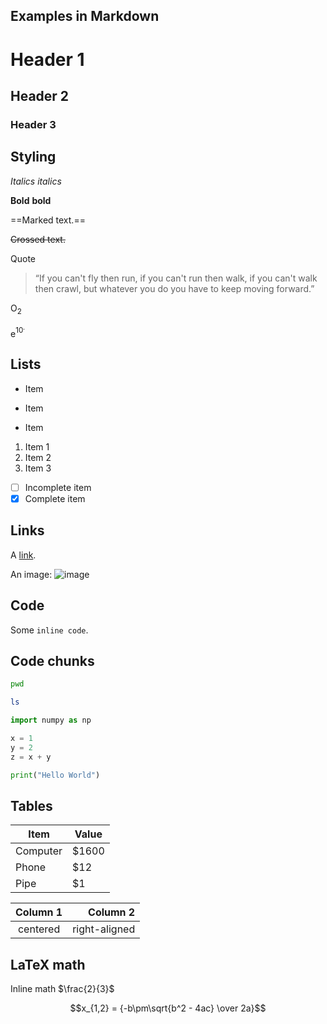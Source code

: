 Examples in Markdown
---------------------------

# Header 1

## Header 2

### Header 3

Styling
---------------------------

*Italics*  _italics_

**Bold**  __bold__

==Marked text.==

~~Crossed text.~~

Quote
> “If you can't fly then run, if you can't run then walk, if you can't walk then crawl, but whatever you do you have to keep moving forward.”

O<sub>2<sub> 

e<sup>10<sup>.

Lists
---------------------------

- Item
 * Item
 + Item

1. Item 1
2. Item 2
3. Item 3

- [ ] Incomplete item
- [x] Complete item

Links
---------------------------

A [link](http://google.com).

An image: ![image](https://upload.wikimedia.org/wikipedia/commons/4/4c/DNA_Structure%2BKey%2BLabelled.pn_NoBB.png)


Code
---------------------------

Some `inline code`.

## Code chunks

```bash
pwd

ls
```

```python
import numpy as np

x = 1
y = 2
z = x + y

print("Hello World")
```


Tables
---------------------------

Item | Value
-------- | -----
Computer | $1600
Phone | $12
Pipe | $1 

| Column 1 | Column 2 |
|:--------:| -------------:|
| centered | right-aligned | 


LaTeX math
---------------------------

Inline math $\frac{2}{3}$

$$x_{1,2} = {-b\pm\sqrt{b^2 - 4ac} \over 2a}$$

